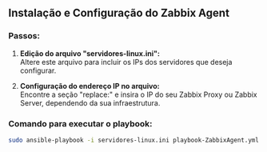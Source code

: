 ## Instalação e Configuração do Zabbix Agent

### Passos:

1. **Edição do arquivo "servidores-linux.ini":**  
   Altere este arquivo para incluir os IPs dos servidores que deseja configurar.

2. **Configuração do endereço IP no arquivo:**  
   Encontre a seção "replace:" e insira o IP do seu Zabbix Proxy ou Zabbix Server, dependendo da sua infraestrutura.

### Comando para executar o playbook:

```bash
sudo ansible-playbook -i servidores-linux.ini playbook-ZabbixAgent.yml --ask-become-pass


